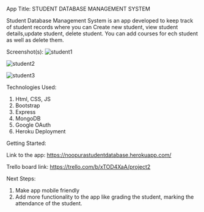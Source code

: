 App Title: STUDENT DATABASE MANAGEMENT SYSTEM

Student Database Management System is an app developed to keep track of student records where you can Create new student, view student details,update student, delete student. You can add courses for ech student as well as delete them.

Screenshot(s):
![student1](https://user-images.githubusercontent.com/49971981/167027537-5ada5886-2b30-4de9-930c-7d09947a0d51.png)

![student2](https://user-images.githubusercontent.com/49971981/167027579-a7e46128-7916-4121-989b-468edc467b3e.png)

![student3](https://user-images.githubusercontent.com/49971981/167027614-688a68b5-0499-4a22-af59-ab043f516187.png)

Technologies Used: 

1. Html, CSS, JS
2. Bootstrap
3. Express
4. MongoDB
5. Google OAuth
6. Heroku Deployment

Getting Started: 


Link to the app: 
https://noopurastudentdatabase.herokuapp.com/

Trello board link:
https://trello.com/b/xTOD4XaA/project2

Next Steps: 
1. Make app mobile friendly
2. Add more functionality to the app like grading the student, marking the attendance of the student.